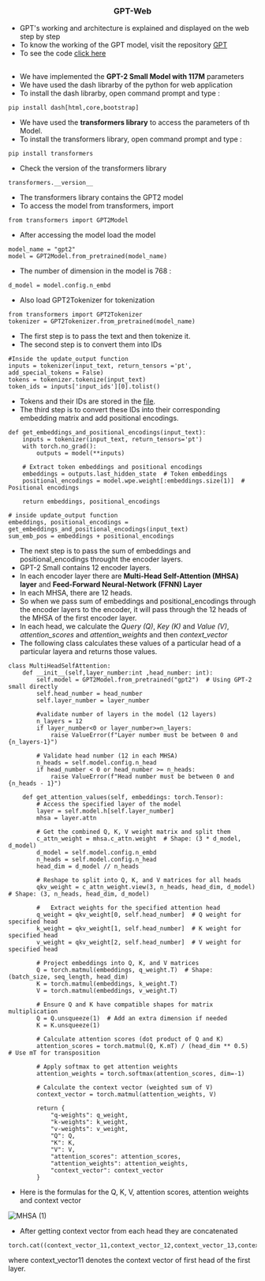 ### <div align = "center">GPT-Web</div>
- GPT's working and architecture is explained and displayed on the web step by step 
- To know the working of the GPT model, visit the repository [GPT](https://github.com/SHIVAMAMBAH/GPT-Model)
- To see the code [click here](https://github.com/SHIVAMAMBAH/GPT-Web/blob/main/model.py)

##
- We have implemented the **GPT-2 Small Model with 117M** parameters
- We have used the dash librarby of the python for web application
- To install the dash librarby, open command prompt and type :
```
pip install dash[html,core,bootstrap]
```
- We have used the **transformers library** to access the parameters of th Model.
- To install the transformers library, open command prompt and type : 
```
pip install transformers
```
- Check the version of the transformers library
```
transformers.__version__
```
- The transformers library contains the GPT2 model
- To access the model from transformers, import
```
from transformers import GPT2Model
```
- After accessing the model load the model
```
model_name = "gpt2"
model = GPT2Model.from_pretrained(model_name)
```
- The number of dimension in the model is 768 :
```
d_model = model.config.n_embd
```
- Also load GPT2Tokenizer for tokenization
```
from transformers import GPT2Tokenizer
tokenizer = GPT2Tokenizer.from_pretrained(model_name)
```
- The first step is to pass the text and then tokenize it.
- The second step is to convert them into IDs
```
#Inside the update_output function
inputs = tokenizer(input_text, return_tensors ='pt', add_special_tokens = False)
tokens = tokenizer.tokenize(input_text)
token_ids = inputs['input_ids'][0].tolist()
```
- Tokens and their IDs are stored in the [file](https://github.com/SHIVAMAMBAH/GPT-Web/blob/main/vocab.json).
- The third step is to convert these IDs into their corresponding embedding matrix and add positional encodings.
```
def get_embeddings_and_positional_encodings(input_text):
    inputs = tokenizer(input_text, return_tensors='pt')
    with torch.no_grad():
        outputs = model(**inputs)
    
    # Extract token embeddings and positional encodings
    embeddings = outputs.last_hidden_state  # Token embeddings
    positional_encodings = model.wpe.weight[:embeddings.size(1)]  # Positional encodings

    return embeddings, positional_encodings

# inside update_output function
embeddings, positional_encodings = get_embeddings_and_positional_encodings(input_text)
sum_emb_pos = embeddings + positional_encodings
```
- The next step is to pass the sum of embeddings and positional_encodings throught the encoder layers.
- GPT-2 Small contains 12 encoder layers.
- In each encoder layer there are **Multi-Head Self-Attention (MHSA) layer** and **Feed-Forward Neural-Network (FFNN) Layer**
- In each MHSA, there are 12 heads.
- So when we pass sum of embeddings and positional_encodings through the encoder layers to the encoder, it will pass through the 12 heads of the MHSA of the first encoder layer.
- In each head, we calculate the *Query (Q)*, *Key (K)* and *Value (V)*, *attention_scores* and *attention_weights* and then *context_vector*
- The following class calculates these values of a particular head of a particular layera and returns those values.
```
class MultiHeadSelfAttention:
    def __init__(self,layer_number:int ,head_number: int):
        self.model = GPT2Model.from_pretrained("gpt2")  # Using GPT-2 small directly
        self.head_number = head_number
        self.layer_number = layer_number
        
        #validate number of layers in the model (12 layers)
        n_layers = 12
        if layer_number<0 or layer_number>=n_layers:
            raise ValueError(f"Layer number must be between 0 and {n_layers-1}")
        
        # Validate head number (12 in each MHSA)
        n_heads = self.model.config.n_head
        if head_number < 0 or head_number >= n_heads:
            raise ValueError(f"Head number must be between 0 and {n_heads - 1}")

    def get_attention_values(self, embeddings: torch.Tensor):
        # Access the specified layer of the model
        layer = self.model.h[self.layer_number]
        mhsa = layer.attn

        # Get the combined Q, K, V weight matrix and split them
        c_attn_weight = mhsa.c_attn.weight  # Shape: (3 * d_model, d_model)
        d_model = self.model.config.n_embd
        n_heads = self.model.config.n_head
        head_dim = d_model // n_heads

        # Reshape to split into Q, K, and V matrices for all heads
        qkv_weight = c_attn_weight.view(3, n_heads, head_dim, d_model)  # Shape: (3, n_heads, head_dim, d_model)

        #   Extract weights for the specified attention head
        q_weight = qkv_weight[0, self.head_number]  # Q weight for specified head
        k_weight = qkv_weight[1, self.head_number]  # K weight for specified head
        v_weight = qkv_weight[2, self.head_number]  # V weight for specified head

        # Project embeddings into Q, K, and V matrices
        Q = torch.matmul(embeddings, q_weight.T)  # Shape: (batch_size, seq_length, head_dim)
        K = torch.matmul(embeddings, k_weight.T)
        V = torch.matmul(embeddings, v_weight.T)

        # Ensure Q and K have compatible shapes for matrix multiplication
        Q = Q.unsqueeze(1)  # Add an extra dimension if needed
        K = K.unsqueeze(1)

        # Calculate attention scores (dot product of Q and K)
        attention_scores = torch.matmul(Q, K.mT) / (head_dim ** 0.5)  # Use mT for transposition

        # Apply softmax to get attention weights
        attention_weights = torch.softmax(attention_scores, dim=-1)

        # Calculate the context vector (weighted sum of V)
        context_vector = torch.matmul(attention_weights, V)

        return {
            "q-weights": q_weight,
            "k-weights": k_weight,
            "v-weights": v_weight,
            "Q": Q,
            "K": K,
            "V": V,
            "attention_scores": attention_scores,
            "attention_weights": attention_weights,
            "context_vector": context_vector
        }
```
- Here is the formulas for the Q, K, V, attention scores, attention weights and context vector

![MHSA (1)](https://github.com/user-attachments/assets/fda5a066-397d-4728-8cd1-7f8e7f573780)

- After getting context vector from each head they are concatenated
```
torch.cat((context_vector_11,context_vector_12,context_vector_13,context_vector_14,context_vector_15,context_vector_16,context_vector_17,context_vector_18,context_vector_19,context_vector_110,context_vector_111,context_vector_112),dim=-1)
```
where context_vector11 denotes the context vector of first head of the first layer.
